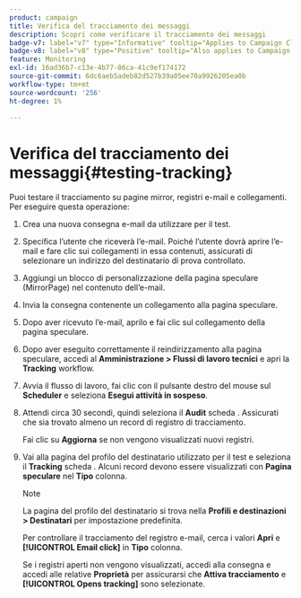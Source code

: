 ```yaml
---
product: campaign
title: Verifica del tracciamento dei messaggi
description: Scopri come verificare il tracciamento dei messaggi
badge-v7: label="v7" type="Informative" tooltip="Applies to Campaign Classic v7"
badge-v8: label="v8" type="Positive" tooltip="Also applies to Campaign v8"
feature: Monitoring
exl-id: 16ad36b7-c13e-4b77-86ca-41c9ef174172
source-git-commit: 6dc6aeb5adeb82d527b39a05ee70a9926205ea0b
workflow-type: tm+mt
source-wordcount: '256'
ht-degree: 1%

---
```


# Verifica del tracciamento dei messaggi{#testing-tracking}



Puoi testare il tracciamento su pagine mirror, registri e-mail e collegamenti. Per eseguire questa operazione:

1. Crea una nuova consegna e-mail da utilizzare per il test.
1. Specifica l’utente che riceverà l’e-mail. Poiché l’utente dovrà aprire l’e-mail e fare clic sui collegamenti in essa contenuti, assicurati di selezionare un indirizzo del destinatario di prova controllato.
1. Aggiungi un blocco di personalizzazione della pagina speculare (MirrorPage) nel contenuto dell’e-mail.
1. Invia la consegna contenente un collegamento alla pagina speculare.
1. Dopo aver ricevuto l’e-mail, aprilo e fai clic sul collegamento della pagina speculare.
1. Dopo aver eseguito correttamente il reindirizzamento alla pagina speculare, accedi al **Amministrazione > Flussi di lavoro tecnici** e apri la **Tracking** workflow.
1. Avvia il flusso di lavoro, fai clic con il pulsante destro del mouse sul **Scheduler** e seleziona **Esegui attività in sospeso**.
1. Attendi circa 30 secondi, quindi seleziona il **Audit** scheda . Assicurati che sia trovato almeno un record di registro di tracciamento.

   Fai clic su **Aggiorna** se non vengono visualizzati nuovi registri.

1. Vai alla pagina del profilo del destinatario utilizzato per il test e seleziona il **Tracking** scheda . Alcuni record devono essere visualizzati con **Pagina speculare** nel **Tipo** colonna.

   >[!NOTE]
   >
   >La pagina del profilo del destinatario si trova nella **Profili e destinazioni > Destinatari** per impostazione predefinita.

   Per controllare il tracciamento del registro e-mail, cerca i valori **Apri** e **[!UICONTROL Email click]** in **Tipo** colonna.

   Se i registri aperti non vengono visualizzati, accedi alla consegna e accedi alle relative **Proprietà** per assicurarsi che **Attiva tracciamento** e **[!UICONTROL Opens tracking]** sono selezionate.
